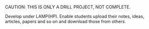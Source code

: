 CAUTION: THIS IS ONLY A DRILL PROJECT, NOT COMPLETE.

Develop under LAMP(HP).
Enable students upload their notes, ideas, articles, papers and so on and download those from others.